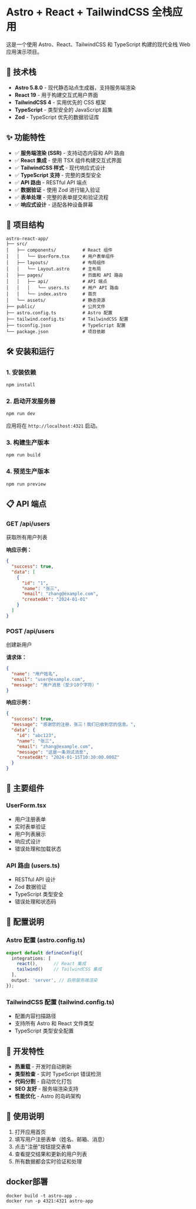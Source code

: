 # Astro + React + TailwindCSS 全栈应用

这是一个使用 Astro、React、TailwindCSS 和 TypeScript 构建的现代全栈 Web 应用演示项目。

## 🚀 技术栈

- **Astro 5.8.0** - 现代静态站点生成器，支持服务端渲染
- **React 19** - 用于构建交互式用户界面
- **TailwindCSS 4** - 实用优先的 CSS 框架
- **TypeScript** - 类型安全的 JavaScript 超集
- **Zod** - TypeScript 优先的数据验证库

## ✨ 功能特性

- ✅ **服务端渲染 (SSR)** - 支持动态内容和 API 路由
- ✅ **React 集成** - 使用 TSX 组件构建交互式界面
- ✅ **TailwindCSS 样式** - 现代响应式设计
- ✅ **TypeScript 支持** - 完整的类型安全
- ✅ **API 路由** - RESTful API 端点
- ✅ **数据验证** - 使用 Zod 进行输入验证
- ✅ **表单处理** - 完整的表单提交和验证流程
- ✅ **响应式设计** - 适配各种设备屏幕

## 📁 项目结构

```
astro-react-app/
├── src/
│   ├── components/          # React 组件
│   │   └── UserForm.tsx     # 用户表单组件
│   ├── layouts/             # 布局组件
│   │   └── Layout.astro     # 主布局
│   ├── pages/               # 页面和 API 路由
│   │   ├── api/             # API 端点
│   │   │   └── users.ts     # 用户 API 路由
│   │   └── index.astro      # 首页
│   └── assets/              # 静态资源
├── public/                  # 公共文件
├── astro.config.ts          # Astro 配置
├── tailwind.config.ts       # TailwindCSS 配置
├── tsconfig.json            # TypeScript 配置
└── package.json             # 项目依赖
```

## 🛠️ 安装和运行

### 1. 安装依赖

```bash
npm install
```

### 2. 启动开发服务器

```bash
npm run dev
```

应用将在 `http://localhost:4321` 启动。

### 3. 构建生产版本

```bash
npm run build
```

### 4. 预览生产版本

```bash
npm run preview
```

## 📋 API 端点

### GET /api/users
获取所有用户列表

**响应示例：**
```json
{
  "success": true,
  "data": [
    {
      "id": "1",
      "name": "张三",
      "email": "zhang@example.com",
      "createdAt": "2024-01-01"
    }
  ]
}
```

### POST /api/users
创建新用户

**请求体：**
```json
{
  "name": "用户姓名",
  "email": "user@example.com",
  "message": "用户消息（至少10个字符）"
}
```

**响应示例：**
```json
{
  "success": true,
  "message": "感谢您的注册，张三！我们已收到您的信息。",
  "data": {
    "id": "abc123",
    "name": "张三",
    "email": "zhang@example.com",
    "message": "这是一条测试消息",
    "createdAt": "2024-01-15T10:30:00.000Z"
  }
}
```

## 🎯 主要组件

### UserForm.tsx
- 用户注册表单
- 实时表单验证
- 用户列表展示
- 响应式设计
- 错误处理和加载状态

### API 路由 (users.ts)
- RESTful API 设计
- Zod 数据验证
- TypeScript 类型安全
- 错误处理和状态码

## 🔧 配置说明

### Astro 配置 (astro.config.ts)
```typescript
export default defineConfig({
  integrations: [
    react(),      // React 集成
    tailwind()    // TailwindCSS 集成
  ],
  output: 'server', // 启用服务端渲染
});
```

### TailwindCSS 配置 (tailwind.config.ts)
- 配置内容扫描路径
- 支持所有 Astro 和 React 文件类型
- TypeScript 类型安全配置

## 🌟 开发特性

- **热重载** - 开发时自动刷新
- **类型检查** - 实时 TypeScript 错误检测
- **代码分割** - 自动优化打包
- **SEO 友好** - 服务端渲染支持
- **性能优化** - Astro 的岛屿架构

## 📝 使用说明

1. 打开应用首页
2. 填写用户注册表单（姓名、邮箱、消息）
3. 点击"注册"按钮提交表单
4. 查看提交结果和更新的用户列表
5. 所有数据都会实时验证和处理

## docker部署

```
docker build -t astro-app .
docker run -p 4321:4321 astro-app

```
